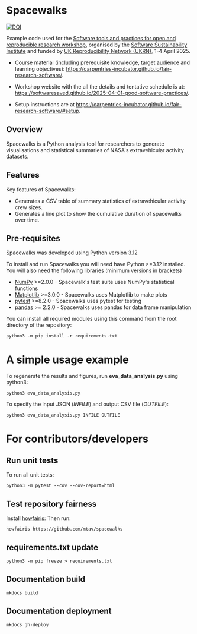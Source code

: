# Spacewalks

[![DOI](https://sandbox.zenodo.org/badge/959124626.svg)](https://handle.stage.datacite.org/10.5072/zenodo.194393)

Example code used for the [Software tools and practices for open and reproducible research
workshop](https://carpentries-incubator.github.io/fair-research-software/), organised by the [Software Sustainability Institute](https://www.software.ac.uk/) and funded by [UK Reproducibility Network (UKRN)](https://www.ukrn.org/), 1-4 April 2025.

* Course material (including prerequisite knowledge,  target audience and learning objectives): https://carpentries-incubator.github.io/fair-research-software/.

* Workshop website with the all the details and tentative schedule is at: https://softwaresaved.github.io/2025-04-01-good-software-practices/.

* Setup instructions are at https://carpentries-incubator.github.io/fair-research-software/#setup.

## Overview
Spacewalks is a Python analysis tool for researchers to generate visualisations and statistical summaries of NASA's extravehicular activity datasets.

## Features
Key features of Spacewalks:

- Generates a CSV table of summary statistics of extravehicular activity crew sizes.
- Generates a line plot to show the cumulative duration of spacewalks over time.

## Pre-requisites

Spacewalks was developed using Python version 3.12

To install and run Spacewalks you will need have Python >=3.12
installed. You will also need the following libraries (minimum versions in brackets)

- [NumPy](https://www.numpy.org/) >=2.0.0 - Spacewalk's test suite uses NumPy's statistical functions
- [Matplotlib](https://matplotlib.org/stable/index.html) >=3.0.0  - Spacewalks uses Matplotlib to make plots
- [pytest](https://docs.pytest.org/en/8.2.x/#) >=8.2.0  - Spacewalks uses pytest for testing
- [pandas](https://pandas.pydata.org/) >= 2.2.0 - Spacewalks uses pandas for data frame manipulation

You can install all required modules using this command from the root directory of the repository:
```
python3 -m pip install -r requirements.txt
```

# A simple usage example
To regenerate the results and figures, run **eva_data_analysis.py** using python3:
```
python3 eva_data_analysis.py
```

To specify the input JSON (*INFILE*) and output CSV file (*OUTFILE*):
```
python3 eva_data_analysis.py INFILE OUTFILE
```

# For contributors/developers
## Run unit tests
To run all unit tests:
```
python3 -m pytest --cov --cov-report=html
```
## Test repository fairness
Install [howfairis](https://github.com/fair-software/howfairis):
Then run:
```
howfairis https://github.com/mtav/spacewalks
```

## requirements.txt update
```
python3 -m pip freeze > requirements.txt
```

## Documentation build
```
mkdocs build
```

## Documentation deployment
```
mkdocs gh-deploy
```
